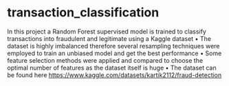 # transaction_classification 
In this project a Random Forest supervised model is trained to classify transactions into fraudulent and legitimate using a Kaggle dataset
• The dataset is highly imbalanced therefore several resampling techniques were employed to train an unbiased model and get the best performance 
• Some feature selection methods were applied and compared to choose the optimal number of features as the dataset itself is huge
• The dataset can be found here https://www.kaggle.com/datasets/kartik2112/fraud-detection
